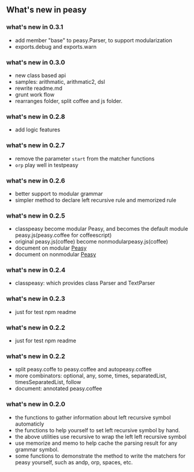 ## What's new in peasy

### what's new in 0.3.1
  * add member "base" to peasy.Parser, to support modularization
  * exports.debug and exports.warn

### what's new in 0.3.0
  * new class based api
  * samples: arithmatic, arithmatic2, dsl
  * rewrite readme.md
  * grunt work flow
  * rearranges folder, split coffee and js folder.

### what's new in 0.2.8
  * add logic features

### what's new in 0.2.7
  * remove the parameter `start` from the matcher functions
  * `orp` play well in testpeasy

### what's new in 0.2.6
  * better support to modular grammar
  * simpler method to declare left recursive rule and memorized rule

### what's new in 0.2.5
  * classpeasy become modular Peasy, and becomes the default module peasy.js(peasy.coffee for coffeescript)
  * original peasy.js(coffee) become nonmodularpeasy.js(coffee)
  * document on modular [Peasy](http://chaosim.github.io/peasy/doc/peasy.html)
  * document on nonmodular [Peasy](http://chaosim.github.io/peasy/doc/nonmodularpeasy.html)

### what's new in 0.2.4
  * classpeasy: which provides class Parser and TextParser

### what's new in 0.2.3
  * just for test npm readme

### what's new in 0.2.2
  * just for test npm readme

### what's new in 0.2.2
* split peasy.coffe to peasy.coffee and autopeasy.coffee
* more combinators: optional, any, some, times, separatedList, timesSeparatedList, follow
* document: annotated peasy.coffee

### what's new in 0.2.0
* the functions to gather information about left recursive symbol automaticly
* the functions to help yourself to set left recursive symbol by hand.
* the above utilities use recursive to wrap the left left recursive symbol
* use memorize and memo to help cache the parsing result for any grammar symbol.
* some functions to demonstrate the method to write the matchers for peasy yourself, such as andp, orp, spaces, etc.

